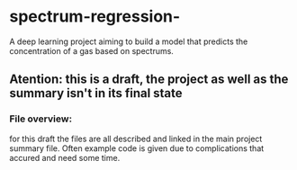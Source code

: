 # spectrum-regression-
A deep learning project aiming to build a model that predicts the concentration of a gas based on spectrums.

## Atention: this is a draft, the project as well as the summary isn't in its final state

### File overview:
for this draft the files are all described and linked in the main project summary file. Often example code is given due to complications that accured and need some time.

